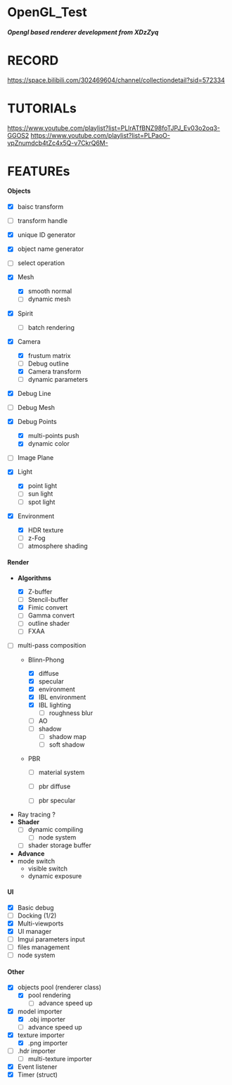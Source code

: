 # OpenGL_Test

##### Opengl based renderer development from XDzZyq

# RECORD

https://space.bilibili.com/302469604/channel/collectiondetail?sid=572334

# TUTORIALs 

https://www.youtube.com/playlist?list=PLlrATfBNZ98foTJPJ_Ev03o2oq3-GGOS2
https://www.youtube.com/playlist?list=PLPaoO-vpZnumdcb4tZc4x5Q-v7CkrQ6M-

# FEATUREs

#### **Objects**

- [x] baisc transform
- [ ] transform handle
- [x] unique ID generator
- [x] object name generator
- [ ] select operation

- [x] Mesh
  - [x] smooth normal
  - [ ] dynamic mesh
- [x] Spirit
  - [ ] batch rendering
- [x] Camera
  - [x] frustum matrix
  - [ ] Debug outline
  - [x] Camera transform
  - [ ] dynamic parameters
- [x] Debug Line
- [ ] Debug Mesh
- [x] Debug Points
  - [x] multi-points push
  - [x] dynamic color
- [ ] Image Plane
- [x] Light
  - [x] point light
  - [ ] sun light
  - [ ] spot light
- [x] Environment
  - [x] HDR texture
  - [ ] z-Fog
  - [ ] atmosphere shading

#### **Render**

- **Algorithms**

  - [x] Z-buffer
  - [ ] Stencil-buffer
  - [x] Fimic convert
  - [ ] Gamma convert
  - [ ] outline shader
  - [ ] FXAA
- [ ] multi-pass composition
  - Blinn-Phong

    - [x] diffuse
    - [x] specular
    - [x] environment
    - [x] IBL environment
    - [x] IBL lighting
      - [ ] roughness blur
    - [ ] AO
    - [ ] shadow
      - [ ] shadow map
      - [ ] soft shadow
  - PBR

    - [ ] material system
  
    - [ ] pbr diffuse
    - [ ] pbr specular
- Ray tracing ?
- **Shader**
  - [ ] dynamic compiling
    - [ ] node system
  - [ ] shader storage buffer
- **Advance**
- mode switch
  - visible switch
  - dynamic exposure  

#### **UI**
- [x] Basic debug
- [ ] Docking (1/2)
- [x] Multi-viewports
- [x] UI manager
- [ ] Imgui parameters input
- [ ] files management
- [ ] node system

#### **Other**

- [x] objects pool (renderer class)
  - [x] pool rendering
    - [ ] advance speed up
- [x] model importer
  - [x] .obj importer
  - [ ] advance speed up
- [x] texture importer
  - [x] .png importer
- [ ] .hdr importer
  - [ ] multi-texture importer
- [x] Event listener
- [x] Timer (struct)